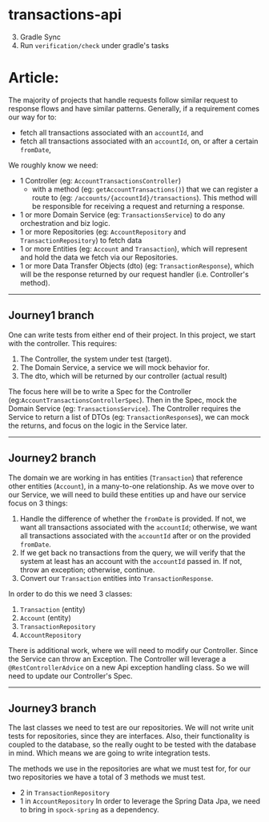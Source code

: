 # transactions-api
3. Gradle Sync
2. Run `verification/check` under gradle's tasks 

# Article:

The majority of projects that handle requests follow similar request to response flows and have similar patterns.
Generally, if a requirement comes our way for to:
* fetch all transactions associated with an `accountId`, and
* fetch all transactions associated with an `accountId`, on, or after a certain `fromDate`,

We roughly know we need:
* 1 Controller (eg: `AccountTransactionsController`)
    * with a method (eg: `getAccountTransactions()`) that we can register a route to (eg: `/accounts/{accountId}/transactions`). This method will be responsible for receiving a request and returning a response.
* 1 or more Domain Service (eg: `TransactionsService`) to do any orchestration and biz logic.
* 1 or more Repositories (eg: `AccountRepository` and `TransactionRepository`) to fetch data
* 1 or more Entities (eg: `Account` and `Transaction`), which will represent and hold the data we fetch via our Repositories.
* 1 or more Data Transfer Objects (dto) (eg: `TransactionResponse`), which will be the response returned by our request handler (i.e. Controller's method).

------
Journey1 branch
------
One can write tests from either end of their project. In this project, we start with the controller. This requires:
1. The Controller, the system under test (target).
2. The Domain Service, a service we will mock behavior for.
3. The dto, which will be returned by our controller (actual result)

The focus here will be to write a Spec for the Controller (eg:`AccountTransactionsControllerSpec`). Then in the Spec,
mock the Domain Service (eg: `TransactionsService`). The Controller requires the Service to return a list of DTOs
(eg: `TransactionResponse`s), we can mock the returns, and focus on the logic in the Service later.

------
Journey2 branch
------
The domain we are working in has entities (`Transaction`) that reference other entities (`Account`), in a many-to-one relationship. As we move over to our Service, we will need to
build these entities up and have our service focus on 3 things:
1. Handle the difference of whether the `fromDate` is provided. If not, we want all transactions associated with the `accountId`; otherwise, we want all transactions associated with the `accountId` after or on the provided `fromDate`.
2. If we get back no transactions from the query, we will verify that the system at least has an account with the `accountId` passed in. If not, throw an exception; otherwise, continue.
3. Convert our `Transaction` entities into `TransactionResponse`.

In order to do this we need 3 classes:
1. `Transaction` (entity)
2. `Account` (entity)
3. `TransactionRepository`
4. `AccountRepository`

There is additional work, where we will need to modify our Controller. Since the Service can throw an Exception.
The Controller will leverage a `@RestControllerAdvice` on a new Api exception handling class. So we will need to update our Controller's Spec.

------
Journey3 branch
------
The last classes we need to test are our repositories. We will not write unit tests for repositories, since they are interfaces. Also,
their functionality is coupled to the database, so the really ought to be tested with the database in mind. Which means we are going to write integration tests.

The methods we use in the repositories are what we must test for, for our two repositories we have a total of 3 methods we must test.
* 2 in `TransactionRepository`
* 1 in `AccountRepository`
  In order to leverage the Spring Data Jpa, we need to bring in `spock-spring` as a dependency.